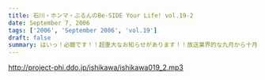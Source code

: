 ```yaml
---
title: 石川・ホンマ・ぶるんのBe-SIDE Your Life! vol.19-2
date: September 7, 2006
tags: ['2006', 'September 2006', 'vol.19']
draft: false
summary: はいっ！必聴です！！超重大なお知らせがあります！！放送業界的な九月から十月にかけてのこのシーズン・・・いろいろあるのです！！ますますの応援をお願いしたい内容となっています。NAMAE
---
```


http://project-phi.ddo.jp/ishikawa/ishikawa019_2.mp3